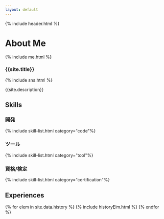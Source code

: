 ```yaml
---
layout: default
---
```

<div class="post-head">
{% include header.html %}
<h2></h2>
<h1>About Me</h1>
</div>
<section id="aboutme">
  <div>
    {% include me.html %}
  </div>
  <div>
    <h3>{{site.title}}</h3>
    {% include sns.html %}
    <p class="about-me">{{site.description}}</p>
  </div>
</section>
<section>
  <h2 class="top-h2">Skills</h2>
  <h3>開発</h3>
  {% include skill-list.html category="code"%}
  <h3>ツール</h3>
  {% include skill-list.html category="tool"%}
  <h3>資格/検定</h3>
  {% include skill-list.html category="certification"%}
</section>
<section>
  <h2 class="top-h2">Experiences</h2>
  <div class="history">
    {% for elem in site.data.history %}
      {% include historyElm.html %}
    {% endfor %}
  </div>
</section>

<script>
twemoji.parse(document.body);
</script>
